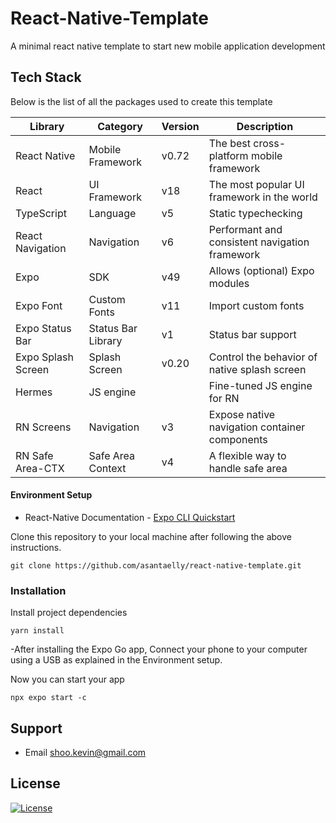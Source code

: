 # React-Native-Template

A minimal react native template to start new mobile application development


## Tech Stack

Below is the list of all the packages used to create this template

| Library            | Category             | Version | Description                                    |
| ------------------ | -------------------- | ------- | ---------------------------------------------- |
| React Native       | Mobile Framework     | v0.72   | The best cross-platform mobile framework       |
| React              | UI Framework         | v18     | The most popular UI framework in the world     |
| TypeScript         | Language             | v5      | Static typechecking                            |
| React Navigation   | Navigation           | v6      | Performant and consistent navigation framework |
| Expo               | SDK                  | v49     | Allows (optional) Expo modules                 |
| Expo Font          | Custom Fonts         | v11     | Import custom fonts                            |
| Expo Status Bar    | Status Bar Library   | v1      | Status bar support                             |
| Expo Splash Screen | Splash Screen        | v0.20   | Control the behavior of native splash screen   |
| Hermes             | JS engine            |         | Fine-tuned JS engine for RN                    |
| RN Screens         | Navigation           | v3      | Expose native navigation container components  |
| RN Safe Area-CTX   | Safe Area Context    | v4      | A flexible way to handle safe area             |


####  Environment Setup

- React-Native Documentation - [Expo CLI Quickstart](https://reactnative.dev/docs/environment-setup)


Clone this repository to your local machine after following the above instructions.

```
git clone https://github.com/asantaelly/react-native-template.git
```

### Installation

Install project dependencies

```
yarn install
```

 -After installing the Expo Go app, Connect your phone to your computer using a USB as explained in the Environment setup.
 
 Now you can start your app
 ```
 npx expo start -c
 ```

## Support

- Email shoo.kevin@gmail.com

## License

[![License](http://img.shields.io/:license-mit-blue.svg?style=flat-square)](http://badges.mit-license.org) 


